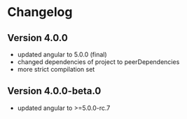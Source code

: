# Changelog

## Version 4.0.0
 - updated angular to 5.0.0 (final)
 - changed dependencies of project to peerDependencies
 - more strict compilation set

## Version 4.0.0-beta.0
 - updated angular to >=5.0.0-rc.7